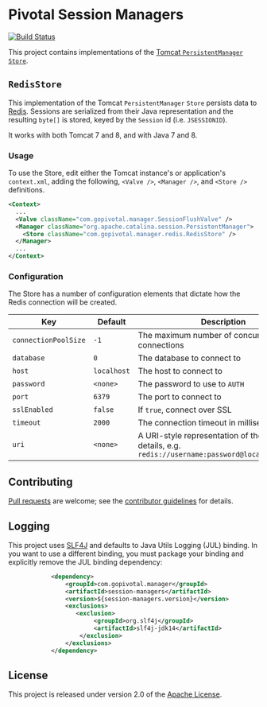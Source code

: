 # Pivotal Session Managers
[![Build Status](https://travis-ci.org/gopivotal/session-managers.svg?branch=master)](https://travis-ci.org/gopivotal/session-managers)

This project contains implementations of the [Tomcat `PersistentManager` `Store`][m].

## `RedisStore`
This implementation of the Tomcat `PersistentManager` `Store` persists data to [Redis][r].  Sessions are serialized from their Java representation and the resulting `byte[]` is stored, keyed by the `Session` id (i.e. `JSESSIONID`).

It works with both Tomcat 7 and 8, and with Java 7 and 8.

### Usage
To use the Store, edit either the Tomcat instance's or application's `context.xml`, adding the following, `<Valve />`, `<Manager />`, and `<Store />` definitions.

```xml
<Context>
  ...
  <Valve className="com.gopivotal.manager.SessionFlushValve" />
  <Manager className="org.apache.catalina.session.PersistentManager">
    <Store className="com.gopivotal.manager.redis.RedisStore" />
  </Manager>
  ...
</Context>
```

### Configuration
The Store has a number of configuration elements that dictate how the Redis connection will be created.

| Key | Default | Description
| --- | ------- | -----------
| `connectionPoolSize` | `-1` | The maximum number of concurrent connections
| `database` | `0` | The database to connect to
| `host` | `localhost` | The host to connect to
| `password` | `<none>` | The password to use to `AUTH`
| `port` | `6379` | The port to connect to
| `sslEnabled` | `false` | If `true`, connect over SSL
| `timeout` | `2000` | The connection timeout in milliseconds
| `uri` | `<none>` | A URI-style representation of the connection details, e.g. `redis://username:password@localhost:6370/0`


## Contributing
[Pull requests][p] are welcome; see the [contributor guidelines][c] for details.

## Logging
This project uses [SLF4J][s] and defaults to Java Utils Logging (JUL) binding.
In you want to use a different binding, you must package your binding and explicitly remove the JUL binding dependency:

 ```xml
             <dependency>
                 <groupId>com.gopivotal.manager</groupId>
                 <artifactId>session-managers</artifactId>
                 <version>${session-managers.version}</version>
                 <exclusions>
                    <exclusion>
                         <groupId>org.slf4j</groupId>
                         <artifactId>slf4j-jdk14</artifactId>
                     </exclusion>
                 </exclusions>
             </dependency>
```

## License
This project is released under version 2.0 of the [Apache License][a].

[a]: http://www.apache.org/licenses/LICENSE-2.0
[c]: CONTRIBUTING.md
[m]: http://tomcat.apache.org/tomcat-7.0-doc/config/manager.html
[p]: http://help.github.com/send-pull-requests
[r]: http://redis.io
[s]: https://www.slf4j.org/manual.html
